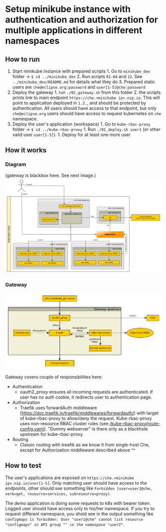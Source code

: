 # Setup minikube instance with authentication and authorization for multiple applications in different namespaces

## How to run
  1. Start minikube instance with prepared scripts
    1. Go to `minikube_dex` folder -> `$ cd ../minikube_dex`
    2. Run scripts `01-04` and `12`. See `../minikube_dex/README.md` for details what they do
    3. Prepared static users are `che@eclipse.org:password` and `user[1-5]@che:password`
  2. Deploy the gateway
    1. run `./01_gateway.sh` from this folder
    2. the scripts prints link to main endpoint `https://che.<minikube ip>.nip.io`. This will point to application deployed in `1.2.`, and should be protected by authentication. All users should have access to that endpoint, but only `che@eclipse.org` users should have access to request kubernetes on `che` namespace.
  3. Deploy the user's application (workspace)
    1. Go to `kube-rbac-proxy` folder -> `$ cd ../kube-rbac-proxy`
    1. Run `./01_deploy.sh user1` (or other valid user `user[1-5]`).
    1. Deploy for at least one more user

## How it works

### Diagram
(gateway is blackbox here. See next image.)
![Diagram](diagram.png)

### Gateway
![Gateway](gateway.png)

Gateway covers couple of responsibilities here:
  - Authentication
    - oauth2_proxy ensures all incoming requests are authenticated. If user has no auth cookie, it redirects user to authentication page.
  - Authorization
    - Traefik uses forwardAuth middleware (https://doc.traefik.io/traefik/middlewares/forwardauth/) with target of kube-rbac-proxy to allow/deny the request. Kube-rbac-proxy uses non-resource RBAC cluster rules (see [/kube-rbac-proxy/route-config.yaml](../kube-rbac-proxy/route-config.yaml#L54)). "Dummy webserver" is there only as a blackhole upstream for kube-rbac-proxy.
  - Routing
    - Classic routing with treafik as we know it from single-host Che, except for Authorization middleware described above ^^


## How to test
The user's applications are exposed on `https://che.<minikube ip>.nip.io/user[1-5]`. Only matching user should have access to the endpoints, other should see something like `Forbidden (user=user1@che, verb=get, resource=services, subresource=proxy)`.

The demo application is doing some requests to k8s with bearer token. Logged user should have access only to his/her namespace. If you try to request different namespace, you shold see in the output something like `configmaps is forbidden: User "user1@che" cannot list resource "configmaps" in API group "" in the namespace "user2"`.
